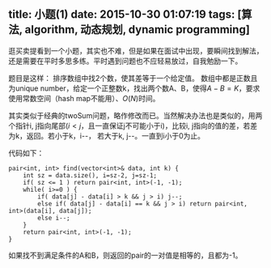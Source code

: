 title: 小题(1)
date: 2015-10-30 01:07:19
tags: [算法, algorithm, 动态规划, dynamic programming]
---

逛买卖提看到一个小题，其实也不难，但是如果在面试中出现，要瞬间找到解法，还是需要在平时多思多练。平时遇到问题也不应轻易放过，自我勉励一下。

<!--more-->

题目是这样： 排序数组中找2个数，使其差等于一个给定值。 数组中都是正数且为unique number，给定一个正整数k，找出两个数A、B，使得$A-B=K$，要求使用常数空间（hash map不能用）、$O(N)$时间。

其实类似于经典的twoSum问题，略作修改而已。当然解决办法也是类似的，用两个指针i, j指向尾部($i<j$，且一直保证j不可能小于i)，比较i, j指向的值的差，若差为k，返回。若小于k，i--， 若大于k, j--。一直到i小于0为止。

代码如下：

    pair<int, int> find(vector<int>& data, int k) {
        int sz = data.size(), i=sz-2, j=sz-1;
        if( sz <= 1 ) return pair<int, int>(-1, -1);
        while( i>=0 ) {
            if( data[j] - data[i] > k && j > i) j--;
            else if( data[j] - data[i] == k && j > i) return pair<int, int>(data[i], data[j]);
            else i--;
        }
        return pair<int, int>(-1, -1);
    }

如果找不到满足条件的A和B，则返回的pair的一对值是相等的，且都为-1。
